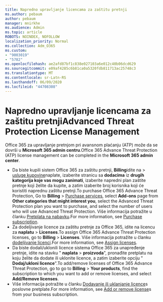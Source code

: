 ```yaml
---
title: Napredno upravljanje licencama za zaštitu pretnji
ms.author: pebaum
author: pebaum
manager: mnirkhe
ms.audience: Admin
ms.topic: article
ROBOTS: NOINDEX, NOFOLLOW
localization_priority: Normal
ms.collection: Adm_O365
ms.custom:
- "9003019"
- "5782"
ms.openlocfilehash: ae2afd87bf1c838e027103a6e012c40b06dcd629
ms.sourcegitcommit: e09af4285c6b81ca0a5320fdb811713ac25748c3
ms.translationtype: MT
ms.contentlocale: sr-Latn-RS
ms.lasthandoff: 06/09/2020
ms.locfileid: "44708308"
---
```

# <a name="advanced-threat-protection-license-management"></a><span data-ttu-id="1bd88-102">Napredno upravljanje licencama za zaštitu pretnji</span><span class="sxs-lookup"><span data-stu-id="1bd88-102">Advanced Threat Protection License Management</span></span>

<span data-ttu-id="1bd88-103">Office 365 za upravljanje pretnjom pri avansnom plaćanju (ATP) može da se dovrši u **Microsoft 365 admin centru**.</span><span class="sxs-lookup"><span data-stu-id="1bd88-103">Office 365 Advance Threat Protection (ATP) license management can be completed in the  **Microsoft 365 admin center**.</span></span>

- <span data-ttu-id="1bd88-104">Da biste kupili sistem Office 365 za zaštitu pretnji, **Billing**idite na  >  [usluge kupovine](https://go.microsoft.com/fwlink/p/?linkid=868433)naplate, izaberite stranicu sa **dodacima** iz **drugih kategorija koje vas mogu zanimati**, izaberite napredni plan zaštite pretnje koji želite da kupite, a zatim izaberite broj korisnika koji će koristiti naprednu zaštitu pretnji.</span><span class="sxs-lookup"><span data-stu-id="1bd88-104">To purchase Office 365 Advance Threat Protection, Go to  **Billing** > [Purchase services](https://go.microsoft.com/fwlink/p/?linkid=868433), select **Add-ons** page from  **Other categories that might interest you**, select the Advanced Threat Protection plan you want to purchase, and select the number of users who will use Advanced Threat Protection.</span></span> <span data-ttu-id="1bd88-105">Više informacija potražite u članku [Pretplata na nabavku](https://docs.microsoft.com/microsoft-365/commerce/subscriptions/upgrade-to-different-plan).</span><span class="sxs-lookup"><span data-stu-id="1bd88-105">For more information, see [Purchase subscription](https://docs.microsoft.com/microsoft-365/commerce/subscriptions/upgrade-to-different-plan).</span></span>
- <span data-ttu-id="1bd88-106">Za dodeljivanje licence za zaštitu pretnje za Office 365, idite na licencu za **naplatu**  >  **Licenses**.</span><span class="sxs-lookup"><span data-stu-id="1bd88-106">To assign Office 365 Advance Threat Protection licenses, go to **Billing** > **Licenses**.</span></span> <span data-ttu-id="1bd88-107">Više informacija potražite u članku [dodeljivanje licenci](https://docs.microsoft.com/microsoft-365/admin/manage/assign-licenses-to-users).</span><span class="sxs-lookup"><span data-stu-id="1bd88-107">For more information, see  [Assign licenses](https://docs.microsoft.com/microsoft-365/admin/manage/assign-licenses-to-users).</span></span>  
- <span data-ttu-id="1bd88-108">Da biste dodali/uklonili licence sistema Office 365 za unapređenje pretnje, idite na stavku " **naplata**  >  **proizvoda**", pronađite pretplatu na koju želite da dodate ili uklonite licence, a zatim izaberite opciju " **Dodaj/ukloni licence**".</span><span class="sxs-lookup"><span data-stu-id="1bd88-108">To add/remove licenses of Office 365 Advance Threat Protection, go to go to **Billing** > **Your products**, find the subscription to which you want to add or remove licenses, and select **Add/Remove licenses**.</span></span>  
- <span data-ttu-id="1bd88-109">Više informacija potražite u članku [Dodavanje ili uklanjanje licence](https://docs.microsoft.com/microsoft-365/commerce/licenses/buy-licenses?view=o365-worldwide#add-or-remove-licenses-for-your-business-subscription)s poslovne pretplate.</span><span class="sxs-lookup"><span data-stu-id="1bd88-109">For more information, see [Add or remove license](https://docs.microsoft.com/microsoft-365/commerce/licenses/buy-licenses?view=o365-worldwide#add-or-remove-licenses-for-your-business-subscription)s from your business subscription.</span></span>
